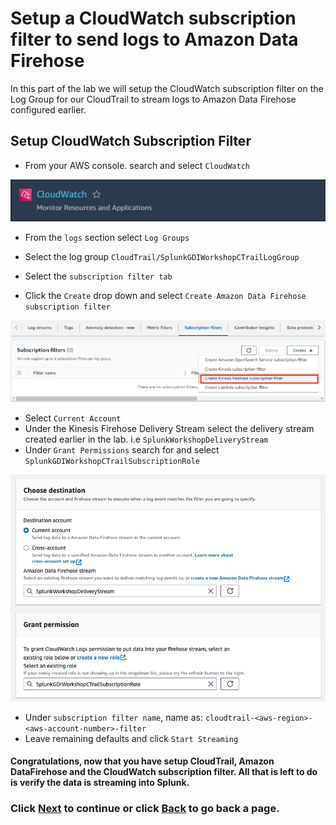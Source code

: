 # Setup a CloudWatch subscription filter to send logs to Amazon Data Firehose
In this part of the lab we will setup the CloudWatch subscription filter on the Log Group for our CloudTrail to stream logs to Amazon Data Firehose configured earlier.

## Setup CloudWatch Subscription Filter

- From your AWS console. search and select `CloudWatch`

![image019](/static/20_firehose/Image019.png)

- From the `logs` section select `Log Groups`
- Select the log group `CloudTrail/SplunkGDIWorkshopCTrailLogGroup`

- Select the `subscription filter tab`
- Click the `Create` drop down and select `Create Amazon Data Firehose subscription filter`


![image020](/static/20_firehose/Image020.png)

- Select `Current Account`
- Under the Kinesis Firehose Delivery Stream select the delivery stream created earlier in the lab. i.e `SplunkWorkshopDeliveryStream`
- Under `Grant Permissions` search for and select `SplunkGDIWorkshopCTrailSubscriptionRole`

![image021](/static/20_firehose/Image021.png)

- Under `subscription filter name`, name as: `cloudtrail-<aws-region>-<aws-account-number>-filter`
- Leave remaining defaults and click `Start Streaming`

#### Congratulations, now that you have setup CloudTrail, Amazon DataFirehose and the CloudWatch subscription filter. All that is left to do is verify the data is streaming into Splunk. 

### Click <a>[Next](/content/Lab2_firehose/validate_data.md)</a> to continue or click <a>[Back](/content/Lab2_firehose/setup_firehose.md) to go back a page.</a>
